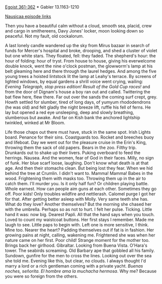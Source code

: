 [Egoist 361-362](https://archive.org/stream/ulysses00joyc_1?ref=ol#page/361/mode/1up) * Gabler 13.1163-1210

[Nausicaa episode links](https://github.com/upup1904/ulysses_splits/blob/master/nausicaa/episode_links_nausicaa.md)


Then you have a beautiful calm without a cloud, smooth sea, placid, crew
and cargo in smithereens, Davy Jones' locker, moon looking down so
peaceful. Not my fault, old cockalorum.

A last lonely candle wandered up the sky from Mirus bazaar in search of
funds for Mercer's hospital and broke, drooping, and shed a cluster of
violet but one white stars. They floated, fell: they faded. The
shepherd's hour: the hour of folding: hour of tryst. From house to
house, giving his everwelcome double knock, went the nine o'clock
postman, the glowworm's lamp at his belt gleaming here and there through
the laurel hedges. And among the five young trees a hoisted lintstock
lit the lamp at Leahy's terrace. By screens of lighted windows, by equal
gardens a shrill voice went crying, wailing: *Evening Telegraph, stop
press edition! Result of the Gold Cup races!* and from the door of
Dignam's house a boy ran out and called. Twittering the bat flew here,
flew there. Far out over the sands the coming surf crept, grey. Howth
settled for slumber, tired of long days, of yumyum rhododendrons (he was
old) and felt gladly the night breeze lift, ruffle his fell of ferns. He
lay but opened a red eye unsleeping, deep and slowly breathing,
slumberous but awake. And far on Kish bank the anchored lightship
twinkled, winked at Mr Bloom.

Life those chaps out there must have, stuck in the same spot. Irish
Lights board. Penance for their sins. Coastguards too. Rocket and
breeches buoy and lifeboat. Day we went out for the pleasure cruise in
the Erin's King, throwing them the sack of old papers. Bears in the zoo.
Filthy trip. Drunkards out to shake up their livers. Puking overboard to
feed the herrings. Nausea. And the women, fear of God in their faces.
Milly, no sign of funk. Her blue scarf loose, laughing. Don't know what
death is at that age. And then their stomachs clean. But being lost they
fear. When we hid behind the tree at Crumlin. I didn't want to. Mamma!
Mamma! Babes in the wood. Frightening them with masks too. Throwing them
up in the air to catch them. I'll murder you. Is it only half fun? Or
children playing battle. Whole earnest. How can people aim guns at each
other. Sometimes they go off. Poor kids! Only troubles wildfire and
nettlerash. Calomel purge I got her for that. After getting better
asleep with Molly. Very same teeth she has. What do they love? Another
themselves? But the morning she chased her with the umbrella. Perhaps so
as not to hurt. I felt her pulse. Ticking. Little hand it was: now big.
Dearest Papli. All that the hand says when you touch. Loved to count my
waistcoat buttons. Her first stays I remember. Made me laugh to see.
Little paps to begin with. Left one is more sensitive, I think. Mine
too. Nearer the heart? Padding themselves out if fat is in fashion. Her
growing pains at night, calling, wakening me. Frightened she was when
her nature came on her first. Poor child! Strange moment for the mother
too. Brings back her girlhood. Gibraltar. Looking from Buena Vista.
O'Hara's tower. The seabirds screaming. Old Barbary ape that gobbled all
his family. Sundown, gunfire for the men to cross the lines. Looking out
over the sea she told me. Evening like this, but clear, no clouds. I
always thought I'd marry a lord or a rich gentleman coming with a
private yacht. *Buenas noches, señorita. El hombre ama la muchacha
hermosa*. Why me? Because you were so foreign from the others.
